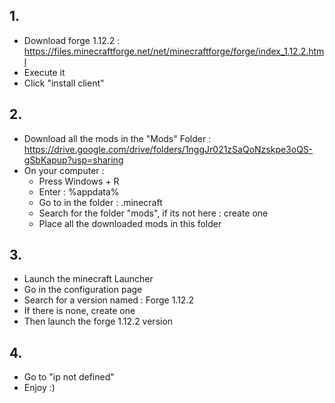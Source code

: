 ## 1.

 - Download forge 1.12.2 : https://files.minecraftforge.net/net/minecraftforge/forge/index_1.12.2.html
 - Execute it 
 - Click "install client"


## 2.

- Download all the mods in the "Mods" Folder : https://drive.google.com/drive/folders/1nggJr021zSaQoNzskpe3oQS-gSbKapup?usp=sharing
- On your computer :
   - Press Windows + R
   - Enter : %appdata%
   - Go to in the folder : .minecraft 
   - Search for the folder "mods", if its not here : create one
   - Place all the downloaded mods in this folder


## 3.

 - Launch the minecraft Launcher
 - Go in the configuration page
 - Search for a version named : Forge 1.12.2
 - If there is none, create one
 - Then launch the forge 1.12.2 version


## 4.

 - Go to "ip not defined"
 - Enjoy :)


